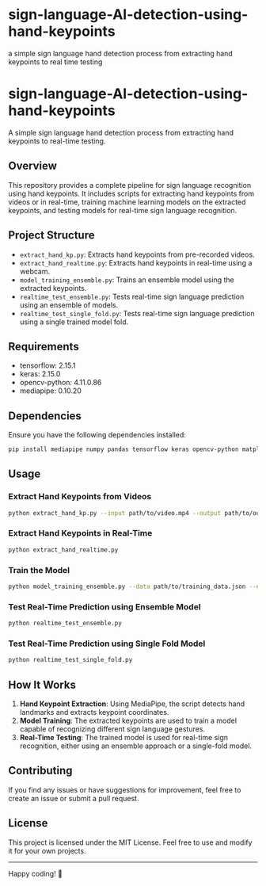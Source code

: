 # sign-language-AI-detection-using-hand-keypoints
a simple sign language hand detection process from extracting hand keypoints to real time testing

# sign-language-AI-detection-using-hand-keypoints

A simple sign language hand detection process from extracting hand keypoints to real-time testing.

## Overview
This repository provides a complete pipeline for sign language recognition using hand keypoints. It includes scripts for extracting hand keypoints from videos or in real-time, training machine learning models on the extracted keypoints, and testing models for real-time sign language recognition.

## Project Structure

- `extract_hand_kp.py`: Extracts hand keypoints from pre-recorded videos.
- `extract_hand_realtime.py`: Extracts hand keypoints in real-time using a webcam.
- `model_training_ensemble.py`: Trains an ensemble model using the extracted keypoints.
- `realtime_test_ensemble.py`: Tests real-time sign language prediction using an ensemble of models.
- `realtime_test_single_fold.py`: Tests real-time sign language prediction using a single trained model fold.

## Requirements
- tensorflow: 2.15.1
- keras: 2.15.0
- opencv-python: 4.11.0.86
- mediapipe: 0.10.20

## Dependencies
Ensure you have the following dependencies installed:

```bash
pip install mediapipe numpy pandas tensorflow keras opencv-python matplotlib
```

## Usage

### Extract Hand Keypoints from Videos
```bash
python extract_hand_kp.py --input path/to/video.mp4 --output path/to/output.json
```

### Extract Hand Keypoints in Real-Time
```bash
python extract_hand_realtime.py
```

### Train the Model
```bash
python model_training_ensemble.py --data path/to/training_data.json --epochs 50
```

### Test Real-Time Prediction using Ensemble Model
```bash
python realtime_test_ensemble.py
```

### Test Real-Time Prediction using Single Fold Model
```bash
python realtime_test_single_fold.py
```

## How It Works
1. **Hand Keypoint Extraction**: Using MediaPipe, the script detects hand landmarks and extracts keypoint coordinates.
2. **Model Training**: The extracted keypoints are used to train a model capable of recognizing different sign language gestures.
3. **Real-Time Testing**: The trained model is used for real-time sign recognition, either using an ensemble approach or a single-fold model.

## Contributing
If you find any issues or have suggestions for improvement, feel free to create an issue or submit a pull request.

## License
This project is licensed under the MIT License. Feel free to use and modify it for your own projects.

---

Happy coding! 🚀
